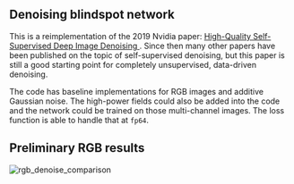 ## Denoising blindspot network

This is a reimplementation of the 2019 Nvidia paper: [High-Quality Self-Supervised Deep Image Denoising ](https://arxiv.org/abs/1901.10277). Since then many other papers have been published on the topic of self-supervised denoising, but this paper is still a good starting point for completely unsupervised, data-driven denoising.

The code has baseline implementations for RGB images and additive Gaussian noise. The high-power fields could also be added into the code
and the network could be trained on those multi-channel images. The loss function is able to handle that at `fp64`.

## Preliminary RGB results

![rgb_denoise_comparison](./examples/denoised_cifar10.png)